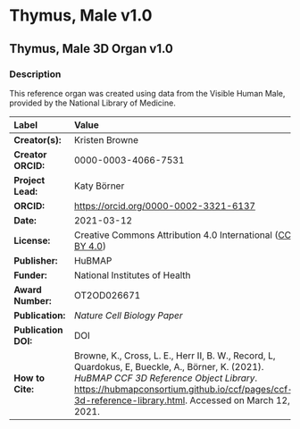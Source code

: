 # Thymus, Male v1.0
## Thymus, Male 3D Organ v1.0

### Description
This reference organ was created using data from the Visible Human Male, provided by the National Library of Medicine.

| Label | Value |
| :------------- |:-------------|
| **Creator(s):** | Kristen Browne |
| **Creator ORCID:** | 0000-0003-4066-7531 |
| **Project Lead:** | Katy Börner |
| **ORCID:** | https://orcid.org/0000-0002-3321-6137 |
| **Date:** | 2021-03-12 |
| **License:** | Creative Commons Attribution 4.0 International ([CC BY 4.0](https://creativecommons.org/licenses/by/4.0/)) |
| **Publisher:** | HuBMAP |
| **Funder:** | National Institutes of Health |
| **Award Number:** | OT2OD026671 |
| **Publication:** | *Nature Cell Biology Paper* |
| **Publication DOI:** | DOI |
| **How to Cite:** | Browne, K., Cross, L. E., Herr II, B. W., Record, L,  Quardokus, E, Bueckle, A., Börner, K. (2021). *HuBMAP CCF 3D Reference Object Library*. https://hubmapconsortium.github.io/ccf/pages/ccf-3d-reference-library.html. Accessed on March 12, 2021. |